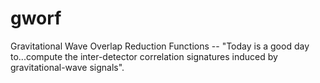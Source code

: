 # gworf
Gravitational Wave Overlap Reduction Functions -- "Today is a good day to...compute the inter-detector correlation signatures induced by gravitational-wave signals".
